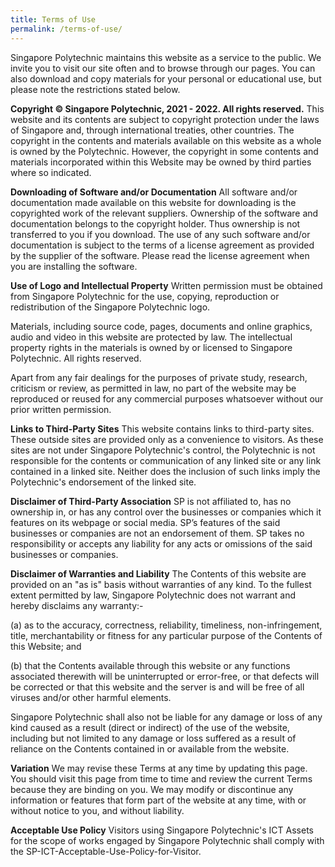 ```yaml
---
title: Terms of Use
permalink: /terms-of-use/
---
```

Singapore Polytechnic maintains this website as a service to the public. We invite you to visit our site often and to browse through our pages. You can also download and copy materials for your personal or educational use, but please note the restrictions stated below.

**Copyright © Singapore Polytechnic, 2021 - 2022. All rights reserved.**
This website and its contents are subject to copyright protection under the laws of Singapore and, through international treaties, other countries. The copyright in the contents and materials available on this website as a whole is owned by the Polytechnic. However, the copyright in some contents and materials incorporated within this Website may be owned by third parties where so indicated.

**Downloading of Software and/or Documentation**
All software and/or documentation made available on this website for downloading is the copyrighted work of the relevant suppliers. Ownership of the software and documentation belongs to the copyright holder. Thus ownership is not transferred to you if you download. The use of any such software and/or documentation is subject to the terms of a license agreement as provided by the supplier of the software. Please read the license agreement when you are installing the software.

**Use of Logo and Intellectual Property**
Written permission must be obtained from Singapore Polytechnic for the use, copying, reproduction or redistribution of the Singapore Polytechnic logo.

Materials, including source code, pages, documents and online graphics, audio and video in this website are protected by law. The intellectual property rights in the materials is owned by or licensed to Singapore Polytechnic. All rights reserved.

Apart from any fair dealings for the purposes of private study, research, criticism or review, as permitted in law, no part of the website may be reproduced or reused for any commercial purposes whatsoever without our prior written permission.

**Links to Third-Party Sites**
This website contains links to third-party sites. These outside sites are provided only as a convenience to visitors. As these sites are not under Singapore Polytechnic's control, the Polytechnic is not responsible for the contents or communication of any linked site or any link contained in a linked site. Neither does the inclusion of such links imply the Polytechnic's endorsement of the linked site.

**Disclaimer of Third-Party Association**
SP is not affiliated to, has no ownership in, or has any control over the businesses or companies which it features on its webpage or social media. SP’s features of the said businesses or companies are not an endorsement of them. SP takes no responsibility or accepts any liability for any acts or omissions of the said businesses or companies.

**Disclaimer of Warranties and Liability**
The Contents of this website are provided on an "as is" basis without warranties of any kind. To the fullest extent permitted by law, Singapore Polytechnic does not warrant and hereby disclaims any warranty:-

(a) as to the accuracy, correctness, reliability, timeliness, non-infringement, title, merchantability or fitness for any particular purpose of the Contents of this Website; and

(b) that the Contents available through this website or any functions associated therewith will be uninterrupted or error-free, or that defects will be corrected or that this website and the server is and will be free of all viruses and/or other harmful elements.

Singapore Polytechnic shall also not be liable for any damage or loss of any kind caused as a result (direct or indirect) of the use of the website, including but not limited to any damage or loss suffered as a result of reliance on the Contents contained in or available from the website.

**Variation**
We may revise these Terms at any time by updating this page. You should visit this page from time to time and review the current Terms because they are binding on you. We may modify or discontinue any information or features that form part of the website at any time, with or without notice to you, and without liability.

**Acceptable Use Policy**
Visitors using Singapore Polytechnic's ICT Assets for the scope of works engaged by Singapore Polytechnic shall comply with the SP-ICT-Acceptable-Use-Policy-for-Visitor.